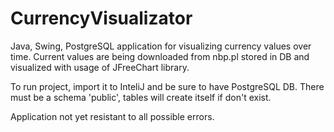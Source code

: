 # CurrencyVisualizator
Java, Swing, PostgreSQL application for visualizing currency values over time.
Current values are being downloaded from nbp.pl stored in DB and visualized with usage of JFreeChart library.

To run project, import it to InteliJ and be sure to have PostgreSQL DB.
There must be a schema 'public', tables will create itself if don't exist.

Application not yet resistant to all possible errors.
